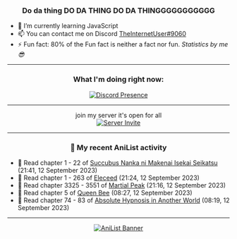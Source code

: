 <div align="center">

### Do da thing DO DA THING DO DA THINGGGGGGGGGGG
</div>

- 🌱 I’m currently learning JavaScript
- 📫 You can contact me on Discord [TheInternetUser#9060](https://discord.com/users/534117072796385300)
- ⚡ Fun fact: 80% of the Fun fact is neither a fact nor fun. _Statistics by me 😎_
<hr>

<div align="center">

### What I'm doing right now:
[![Discord Presence](https://lanyard.cnrad.dev/api/534117072796385300)](https://discord.com/users/534117072796385300)
<hr>

join my server it's open for all <br>
[![Server Invite](https://invidget.switchblade.xyz/bfYgVHxrSs)](https://discord.gg/bfYgVHxrSs)

<hr>
  
### 🌸 My recent AniList activity

</div>

<!-- ANILIST_ACTIVITY:start -->

-   📖 Read chapter 1 - 22 of [Succubus Nanka ni Makenai Isekai Seikatsu](https://anilist.co/manga/168350) (21:41, 12 September 2023)
-   📖 Read chapter 1 - 263 of [Eleceed](https://anilist.co/manga/106929) (21:24, 12 September 2023)
-   📖 Read chapter 3325 - 3551 of [Martial Peak](https://anilist.co/manga/104494) (21:16, 12 September 2023)
-   📖 Read chapter 5 of [Queen Bee](https://anilist.co/manga/114832) (08:27, 12 September 2023)
-   📖 Read chapter 74 - 83 of [Absolute Hypnosis in Another World](https://anilist.co/manga/145575) (08:19, 12 September 2023)

<!-- ANILIST_ACTIVITY:end -->
<hr>

<div align="center">

[![AniList Banner](https://img.anili.st/User/929966)](https://anilist.co/user/TheInternetUser)

<!-- ![Profile views](https://gpvc.arturio.dev/TheInternetUse7) Since 2023-01-09 -->
<br>


</div>
